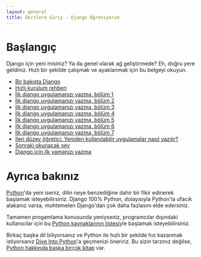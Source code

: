 ```yaml
---
layout: general
title: Derslere Giriş - Django Öğreniyorum
---
```

# Başlangıç

Django için yeni misiniz? Ya da genel olarak ağ geliştirmede? Eh, doğru yere geldiniz. Hızlı bir şekilde çalışmak ve ayaklanmak için bu belgeyi okuyun.

- [Bir bakışta Django](/en/2.0/intro/overview/)
- [Hızlı kurulum rehberi]({{site.belgeler_kurulum}})
- [İlk django uygulamanızı yazma, bölüm 1]({{site.belgeler_ogretici1}})
- [İlk django uygulamanızı yazma, bölüm 2]({{site.belgeler_ogretici2}})
- [İlk django uygulamanızı yazma, bölüm 3]({{site.belgeler_ogretici3}})
- [İlk django uygulamanızı yazma, bölüm 4]({{site.belgeler_ogretici4}})
- [İlk django uygulamanızı yazma, bölüm 5]({{site.belgeler_ogretici5}})
- [İlk django uygulamanızı yazma, bölüm 6]({{site.belgeler_ogretici6}})
- [İlk django uygulamanızı yazma, bölüm 7]({{site.belgeler_ogretici7}})
- [İleri düzey öğretici: Yeniden kullanılabilir uygulamalar nasıl yazılır?]({{site.belgeler_paket_yapma}})
- [Sonraki okunacak şey]({{site.belgeler_sirada_ne_var}})
- [Django için ilk yamanızı yazma](#)

# Ayrıca bakınız

[Python](https://python.org/)'da yeni iseniz, dilin neye benzediğine dahir bir fikir edinerek başlamak isteyebilirsiniz. Django 100% Python, dolayısıyla Python'la ufacık alakanız varsa, muhtemelen Django'dan çok daha fazlasını elde edersiniz.

Tamamen progamlama konusunda yeniyseniz, programcılar dışındaki kullanıcılar için bu [Python kaynaklarının listesi](https://wiki.python.org/moin/BeginnersGuide/NonProgrammers)yle başlamak isteyebilirsiniz.

Birkaç başka dil biliyorsanız ve Python ile hızlı bir şekilde hız kazanmak istiyorsanız [Dive Into Python](http://www.diveintopython3.net/)'a geçmenizi öneririz. Bu sizin tarzınız değilse, [Python hakkında başka birçok kitap](https://wiki.python.org/moin/PythonBooks) var.
